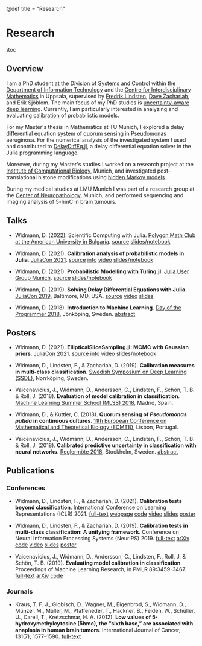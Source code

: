 @def title = "Research"

# Research

\toc

## Overview

I am a PhD student at the [Division of Systems and Control](https://www.it.uu.se/research/systems_and_control)
within the [Department of Information Technology](https://www.it.uu.se) and the
[Centre for Interdisciplinary Mathematics](https://www.math.uu.se/CIM) in Uppsala,
supervised by [Fredrik Lindsten](https://liu.se/en/employee/freli29),
[Dave Zachariah](http://www.it.uu.se/katalog/davza513), and Erik Sjöblom. The main focus of my PhD studies is [uncertainty-aware deep learning](http://www.math.uu.se/digitalAssets/396/c_396868-l_1-k_lindsten.pdf). Currently, I
am particularly interested in analyzing and evaluating
[calibration](https://en.wikipedia.org/wiki/Calibration_(statistics)) of
probabilistic models.

For my Master's thesis in Mathematics at TU Munich, I explored a delay
differential equation system of quorum sensing in Pseudomonas
aeruginosa. For the numerical analysis of the investigated system I used
and contributed to
[DelayDiffEq.jl](https://github.com/JuliaDiffEq/DelayDiffEq.jl), a delay
differential equation solver in the Julia programming language.

Moreover, during my Master's studies I worked on a research project at
the
[Institute of Computational Biology](https://www.helmholtz-muenchen.de/icb/index.html),
Munich, and investigated post-translational histone modifications using
[hidden Markov models](https://www.biorxiv.org/content/10.1101/038612v1).

During my medical studies at LMU Munich I was part of a research group
at the
[Center of Neuropathology](https://www.en.neuropathologie.med.uni-muenchen.de/index.html),
Munich, and performed sequencing and imaging analysis of 5-hmC in brain
tumours.

## Talks

- Widmann, D. (2022). Scientific Computing with Julia.
  [Polygon Math Club at the American University in Bulgaria](https://www.facebook.com/MathPolygonAUBG).
  [source](https://github.com/devmotion/Talks/tree/main/2022/02/Julia)
  [slides/notebook](https://talks.widmann.dev/2022/02/julia/)

- Widmann, D. (2021). **Calibration analysis of probabilistic models in Julia**.
  [JuliaCon 2021](https://juliacon.org/2021/).
  [source](https://github.com/devmotion/Talks/tree/main/2021/07/Calibration)
  [info](https://pretalx.com/juliacon2021/talk/8BWJXP/)
  [video](https://www.youtube.com/watch?v=PrLsXFvwzuA)
  [slides/notebook](https://talks.widmann.dev/2021/07/calibration/)

- Widmann, D. (2021). **Probabilistic Modelling with Turing.jl**.
  [Julia User Group Munich](https://www.meetup.com/Julia-User-Group-Munich/).
  [source](https://github.com/devmotion/Talks/tree/main/2021/07/Turing)
  [slides/notebook](https://talks.widmann.dev/2021/07/turing/)

- Widmann, D. (2019). **Solving Delay Differential Equations with
  Julia**. [JuliaCon 2019](https://juliacon.org/2019/), Baltimore, MD,
  USA.
  [source](https://github.com/devmotion/JuliaCon2019)
  [video](https://www.youtube.com/watch?v=8srePpkofIU)
  [slides](https://github.com/devmotion/JuliaCon2019/raw/master/presentation.pdf)

- Widmann, D. (2018). **Introduction to Machine Learning**. [Day of the Programmer 2018](https://dayoftheprogrammer.se/2018/), Jönköping, Sweden.
  [abstract](https://dayoftheprogrammer.se/2018-talare/david-widmann/)

## Posters

- Widmann, D. (2021). **EllipticalSliceSampling.jl: MCMC with Gaussian priors**.
  [JuliaCon 2021](https://juliacon.org/2021/).
  [source](https://github.com/devmotion/Talks/tree/main/2021/07/EllipticalSliceSampling)
  [info](https://pretalx.com/juliacon2021/talk/review/LDSE33F9WVR8F8EQUXAPVNDLCDSG8ZRC)
  [video](https://juliacon2020-uploads.s3.us-east-2.amazonaws.com/public/%20EllipticalSliceSampling.jl%3A%20MCMC%20with%20Gaussian%20priors%3A%20EllipticalSliceSampling_BetterQuality.mp4)
  [slides/notebook](https://talks.widmann.dev/2021/07/ellipticalslicesampling/)

- Widmann, D., Lindsten, F., & Zachariah, D. (2019). **Calibration measures in multi-class
  classification**. [Swedish Symposium on Deep Learning (SSDL)](http://ssba.org.se/ssdl2019), Norrköping, Sweden.

- Vaicenavicius, J., Widmann, D., Andersson, C., Lindsten, F., Schön, T. B. & Roll, J.
  (2018). **Evaluation of model calibration in classification**. [Machine Learning Summer School (MLSS) 2018](http://mlss.ii.uam.es/mlss2018/index.html), Madrid, Spain.

- Widmann, D., & Kuttler, C. (2018). **Quorum sensing of *Pseudomonas putida* in continuous
  cultures**.
  [11th European Conference on Mathematical and Theoretical Biology (ECMTB)](https://ecmtb2018.org), Lisbon, Portugal.

- Vaicenavicius, J., Widmann, D., Andersson, C., Lindsten, F., Schön, T. B. & Roll, J.
  (2018). **Calibrated predictive uncertainty in classification with neural networks**.
  [Reglermöte 2018](https://www.kth.se/eecs/om-oss/konferenser-och-event/reglermotet/reglermote-2018-1.738055), Stockholm, Sweden.
  [abstract](https://easychair.org/smart-program/RM18/2018-06-20.html#talk:73774)

## Publications

### Conferences

- Widmann, D., Lindsten, F., & Zachariah, D. (2021). **Calibration tests beyond classification**. International Conference on Learning Representations (ICLR) 2021.
  [full-text](https://openreview.net/forum?id=-bxf89v3Nx)
  [webpage](https://devmotion.github.io/Calibration_ICLR2021)
  [code](https://github.com/devmotion/Calibration_ICLR2021)
  [video](https://iclr.cc/virtual/2021/poster/2682)
  [slides](https://github.com/devmotion/Calibration_ICLR2021/raw/main/slides/main.pdf)
  [poster](https://github.com/devmotion/Calibration_ICLR2021/raw/main/poster/main.pdf)

- Widmann, D., Lindsten, F., & Zachariah, D. (2019). **Calibration tests
  in multi-class classification: A unifying framework**.
  Conference on Neural Information Processing Systems (NeurIPS) 2019.
  [full-text](http://papers.nips.cc/paper/9392-calibration-tests-in-multi-class-classification-a-unifying-framework)
  [arXiv](http://arxiv.org/abs/1910.11385)
  [code](https://github.com/devmotion/CalibrationPaper)
  [video](https://vimeo.com/369295144)
  [slides](https://github.com/devmotion/CalibrationPaper/raw/master/slides/spotlight.pdf)
  [poster](https://github.com/devmotion/CalibrationPaper/raw/master/poster/neurips.pdf)

- Vaicenavicius, J., Widmann, D., Andersson, C., Lindsten, F., Roll, J. &
  Schön, T. B. (2019). **Evaluating model calibration in classification**.
  Proceedings of Machine Learning Research, in PMLR 89:3459-3467.
  [full-text](http://proceedings.mlr.press/v89/vaicenavicius19a.html)
  [arXiv](https://arxiv.org/abs/1902.06977)
  [code](https://github.com/uu-sml/calibration)

### Journals

- Kraus, T. F. J., Globisch, D., Wagner, M., Eigenbrod, S., Widmann, D.,
  Münzel, M., Müller, M., Pfaffeneder, T., Hackner, B., Feiden, W.,
  Schüller, U., Carell, T., Kretzschmar, H. A. (2012). **Low values of
  5-hydroxymethylcytosine (5hmc), the “sixth base,” are associated with
  anaplasia in human brain tumors**. International Journal of Cancer,
  131(7), 1577–1590.
  [full-text](https://doi.org/10.1002/ijc.27429)
